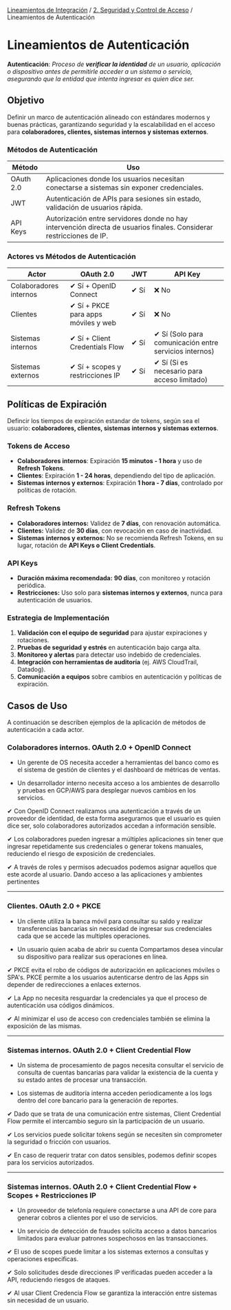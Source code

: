 [Lineamientos de Integración](../../index.md#lineamientos-de-integración) / [2. Seguridad y Control de Acceso](../../index.md#2-seguridad-y-control-de-acceso) / Lineamientos de Autenticación

# Lineamientos de Autenticación

**Autenticación**: _Proceso de **verificar la identidad** de un usuario, aplicación o dispositivo antes de permitirle acceder a un sistema o servicio, asegurando que la entidad que intenta ingresar es quien dice ser._

## Objetivo

Definir un marco de autenticación alineado con estándares modernos y buenas prácticas, garantizando seguridad y la escalabilidad en el acceso para **colaboradores, clientes, sistemas internos y sistemas externos**.

### Métodos de Autenticación

| Método    | Uso                                                                                                                  |
| --------- | -------------------------------------------------------------------------------------------------------------------- |
| OAuth 2.0 | Aplicaciones donde los usuarios necesitan conectarse a sistemas sin exponer credenciales.                            |
| JWT       | Autenticación de APIs para sesiones sin estado, validación de usuarios rápida.                                       |
| API Keys  | Autorización entre servidores donde no hay intervención directa de usuarios finales. Considerar restricciones de IP. |

### Actores vs Métodos de Autenticación

| Actor                  | OAuth 2.0                           | JWT  | API Key                                                |
| ---------------------- | ----------------------------------- | ---- | ------------------------------------------------------ |
| Colaboradores internos | ✔ Sí + OpenID Connect               | ✔ Sí | ❌ No                                                  |
| Clientes               | ✔ Sí + PKCE para apps móviles y web | ✔ Sí | ❌ No                                                  |
| Sistemas internos      | ✔ Sí + Client Credentials Flow      | ✔ Sí | ✔ Sí (Solo para comunicación entre servicios internos) |
| Sistemas externos      | ✔ Sí + scopes y restricciones IP    | ✔ Sí | ✔ Sí (Si es necesario para acceso limitado)            |

## Políticas de Expiración

Defincir los tiempos de expiración estandar de tokens, según sea el usuario: **colaboradores, clientes, sistemas internos y sistemas externos**.

### Tokens de Acceso

- **Colaboradores internos**: Expiración **15 minutos - 1 hora** y uso de **Refresh Tokens**.
- **Clientes**: Expiración **1 - 24 horas**, dependiendo del tipo de aplicación.
- **Sistemas internos y externos**: Expiración **1 hora - 7 días**, controlado por políticas de rotación.

### Refresh Tokens

- **Colaboradores internos:** Validez de **7 días**, con renovación automática.
- **Clientes:** Validez de **30 días**, con revocación en caso de inactividad.
- **Sistemas internos y externos:** No se recomienda Refresh Tokens, en su lugar, rotación de **API Keys o Client Credentials**.

### API Keys

- **Duración máxima recomendada:** **90 días**, con monitoreo y rotación periódica.
- **Restricciones:** Uso solo para **sistemas internos y externos**, nunca para autenticación de usuarios.

### Estrategia de Implementación

1. **Validación con el equipo de seguridad** para ajustar expiraciones y rotaciones.
2. **Pruebas de seguridad y estrés** en autenticación bajo carga alta.
3. **Monitoreo y alertas** para detectar uso indebido de credenciales.
4. **Integración con herramientas de auditoría** (ej. AWS CloudTrail, Datadog).
5. **Comunicación a equipos** sobre cambios en autenticación y políticas de expiración.

## Casos de Uso

A continuación se describen ejemplos de la aplicación de métodos de autenticación a cada actor.

### Colaboradores internos. OAuth 2.0 + OpenID Connect

- Un gerente de OS necesita acceder a herramientas del banco como es el sistema de gestión de clientes y el dashboard de métricas de ventas.

- Un desarrollador interno necesita acceso a los ambientes de desarrollo y pruebas en GCP/AWS para desplegar nuevos cambios en los servicios.

✔ Con OpenID Connect realizamos una autenticación a través de un proveedor de identidad, de esta forma aseguramos que el usuario es quien dice ser, solo colaboradores autorizados accedan a información sensible.

✔ Los colaboradores pueden ingresar a múltiples aplicaciones sin tener que ingresar repetidamente sus credenciales o generar tokens manuales, reduciendo el riesgo de exposición de credenciales.

✔ A través de roles y permisos adecuados podemos asignar aquellos que este acorde al usuario. Dando acceso a las aplicaciones y ambientes pertinentes

---

### Clientes. OAuth 2.0 + PKCE

- Un cliente utiliza la banca móvil para consultar su saldo y realizar transferencias bancarias sin necesidad de ingresar sus credenciales cada que se accede las multiples operaciones.

- Un usuario quien acaba de abrir su cuenta Compartamos desea vincular su dispositivo para realizar sus operaciones en línea.

✔ PKCE evita el robo de códigos de autorización en aplicaciones móviles o SPA's. PKCE permite a los usuarios autenticarse dentro de las Apps sin depender de redirecciones a enlaces externos.

✔ La App no necesita resguardar la credenciales ya que el proceso de autenticación usa códigos dinámicos.

✔ Al minimizar el uso de acceso con credenciales también se elimina la exposición de las mismas.

---

### Sistemas internos. OAuth 2.0 + Client Credential Flow

- Un sistema de procesamiento de pagos necesita consultar el servicio de consulta de cuentas bancarias para validar la existencia de la cuenta y su estado antes de procesar una transacción.

- Los sistemas de auditoría interna acceden periodicamente a los logs dentro del core bancario para la generación de reportes.

✔ Dado que se trata de una comunicación entre sistemas, Client Credential Flow permite el intercambio seguro sin la participación de un usuario.

✔ Los servicios puede solicitar tokens según se necesiten sin comprometer la seguridad o fricción con usuarios.

✔ En caso de requerir tratar con datos sensibles, podemos definir scopes para los servicios autorizados.

---

### Sistemas internos. OAuth 2.0 + Client Credential Flow + Scopes + Restricciones IP

- Un proveedor de telefonía requiere conectarse a una API de core para generar cobros a clientes por el uso de servicios.

- Un servicio de detección de fraudes solicita acceso a datos bancarios limitados para evaluar patrones sospechosos en las transacciones.

✔ El uso de scopes puede limitar a los sistemas externos a consultas y operaciones especificas.

✔ Solo solicitudes desde direcciones IP verificadas pueden acceder a la API, reduciendo riesgos de ataques.

✔ Al usar Client Credencia Flow se garantiza la interacción entre sistemas sin necesidad de un usuario.

```

```

